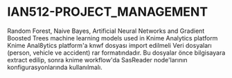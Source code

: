 # IAN512-PROJECT_MANAGEMENT
Random Forest, Naive Bayes, Artificial Neural Networks and Gradient Boosted Trees machine learning models used in Knime Analytics platform
Knime Anal8ytics platform'a knwf    dosyası import edilmeli
Veri dosyaları (person, vehicle ve accident) rar formatındadır. Bu dosyalar önce bilgisayara extract edilip, sonra knime workflow'da 
SasReader node'larının konfigurasyonlarında kullanılmalı.
